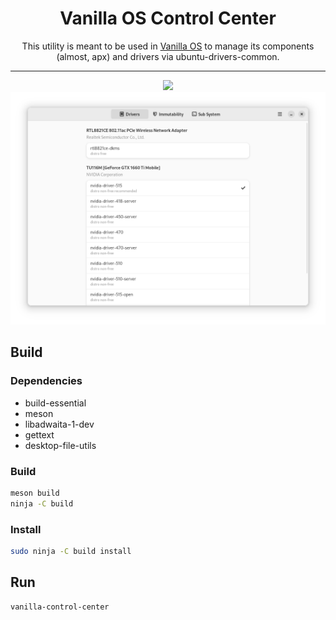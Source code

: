 <div align="center">
    <h1>Vanilla OS Control Center</h1>
    <p>This utility is meant to be used in <a href="https://github.com/vanilla-os">Vanilla OS</a> 
    to manage its components (almost, apx) and drivers via ubuntu-drivers-common.</p>
    <hr />
    <a href="https://gitlocalize.com/repo/8091/whole_project?utm_source=badge"> <img src="https://gitlocalize.com/repo/8091/whole_project/badge.svg" /> </a>
    <br />
    <img src="data/screenshot.png">
</div>


## Build
### Dependencies
- build-essential
- meson
- libadwaita-1-dev
- gettext
- desktop-file-utils

### Build
```bash
meson build
ninja -C build
```

### Install
```bash
sudo ninja -C build install
```

## Run
```bash
vanilla-control-center
```

